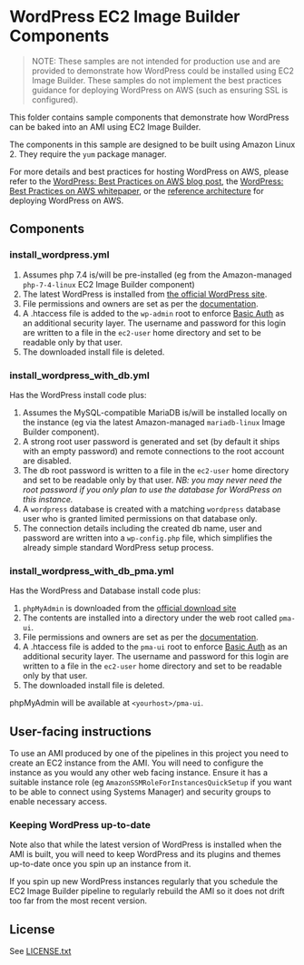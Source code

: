 # WordPress EC2 Image Builder Components

>NOTE: These samples are not intended for production use and are provided to demonstrate how WordPress could be installed using EC2 Image Builder. These samples do not implement the best practices guidance for deploying WordPress on AWS (such as ensuring SSL is configured).

This folder contains sample components that demonstrate how WordPress can be baked into an AMI using EC2 Image Builder. 

The components in this sample are designed to be built using Amazon Linux 2. They require the `yum` package manager. 

For more details and best practices for hosting WordPress on AWS, please refer to the [WordPress: Best Practices on AWS blog post](https://aws.amazon.com/blogs/architecture/wordpress-best-practices-on-aws/), the [WordPress: Best Practices on AWS whitepaper](https://d1.awsstatic.com/whitepapers/wordpress-best-practices-on-aws.pdf), or the [reference architecture](https://github.com/aws-samples/aws-refarch-wordpress) for deploying WordPress on AWS.

## Components

### install_wordpress.yml

1. Assumes php 7.4 is/will be pre-installed (eg from the Amazon-managed `php-7-4-linux` EC2 Image Builder component)
2. The latest WordPress is installed from [the official WordPress site](http://wordpress.org/latest.tar.gz).
3. File permissions and owners are set as per the [documentation](https://wordpress.org/support/article/hardening-wordpress/).
4. A .htaccess file is added to the `wp-admin` root to enforce [Basic Auth](https://en.wikipedia.org/wiki/Basic_access_authentication) as an additional security layer. The username and password for this login are written to a file in the `ec2-user` home directory and set to be readable only by that user.
5. The downloaded install file is deleted.

### install_wordpress_with_db.yml

Has the WordPress install code plus:

1. Assumes the MySQL-compatible MariaDB is/will be installed locally on the instance (eg via the latest Amazon-managed `mariadb-linux` Image Builder component). 
2. A strong root user password is generated and set (by default it ships with an empty password) and remote connections to the root account are disabled. 
3. The db root password is written to a file in the `ec2-user` home directory and set to be readable only by that user. *NB: you may never need the root password if you only plan to use the database for WordPress on this instance.*
4. A `wordpress` database is created with a matching `wordpress` database user who is granted limited permissions on that database only. 
5. The connection details including the created db name, user and password are written into a `wp-config.php` file, which simplifies the already simple standard WordPress setup process.

### install_wordpress_with_db_pma.yml

Has the WordPress and Database install code plus:

1. `phpMyAdmin` is downloaded from the [official download site](https://www.phpmyadmin.net/downloads/phpMyAdmin-latest-all-languages.tar.gz)
2. The contents are installed into a directory under the web root called `pma-ui`.
3. File permissions and owners are set as per the [documentation](https://docs.phpmyadmin.net/en/latest/setup.html#securing-your-phpmyadmin-installation).
4. A .htaccess file is added to the `pma-ui` root to enforce [Basic Auth](https://en.wikipedia.org/wiki/Basic_access_authentication) as an additional security layer. The username and password for this login are written to a file in the `ec2-user` home directory and set to be readable only by that user.
5. The downloaded install file is deleted.

phpMyAdmin will be available at `<yourhost>/pma-ui`. 

## User-facing instructions

To use an AMI produced by one of the pipelines in this project you need to create an EC2 instance from the AMI. You will need to configure the instance as you would any other web facing instance. Ensure it has a suitable instance role (eg `AmazonSSMRoleForInstancesQuickSetup` if you want to be able to connect using Systems Manager) and security groups to enable necessary access. 

### Keeping WordPress up-to-date

Note also that while the latest version of WordPress is installed when the AMI is built, you will need to keep WordPress and its plugins and themes up-to-date once you spin up an instance from it. 

If you spin up new WordPress instances regularly that you schedule the EC2 Image Builder pipeline to regularly rebuild the AMI so it does not drift too far from the most recent version.

## License 

See [LICENSE.txt](LICENSE.txt)